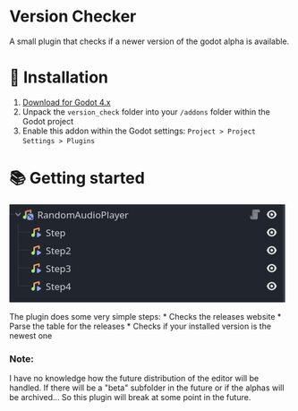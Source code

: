 # Version Checker
A small plugin that checks if a newer version of the godot alpha is available. 

# 🧪 Installation

1. [Download for Godot 4.x](https://github.com/gdplugs/VersionCheck/archive/refs/heads/main.zip)
2. Unpack the `version_check` folder into your `/addons` folder within the Godot project
3. Enable this addon within the Godot settings: `Project > Project Settings > Plugins`

# 📚 Getting started
![example](example.png)

The plugin does some very simple steps:
    * Checks the releases website
    * Parse the table for the releases
    * Checks if your installed version is the newest one

### Note:
I have no knowledge how the future distribution of the editor will be handled. If there will be a "beta" subfolder in the future or if the alphas will be archived...
So this plugin will break at some point in the future. 